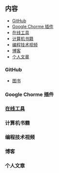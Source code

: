

## 内容

- [GitHub]()
- [Google Chorme 插件]()
- [在线工具]()
- [计算机书籍]()
- [编程技术视频]()
- [博客]()
- [个人文章]()

### GitHub

- [图书]()

### Google Chorme 插件 

###  [在线工具](https://github.com/GenuineXiaofuzi/JavaSharing/blob/master/%E5%9C%A8%E7%BA%BF%E5%B7%A5%E5%85%B7/%E5%9C%A8%E7%BA%BF%E5%B7%A5%E5%85%B7.md)

### 计算机书籍

### 编程技术视频

### 博客

### 个人文章



